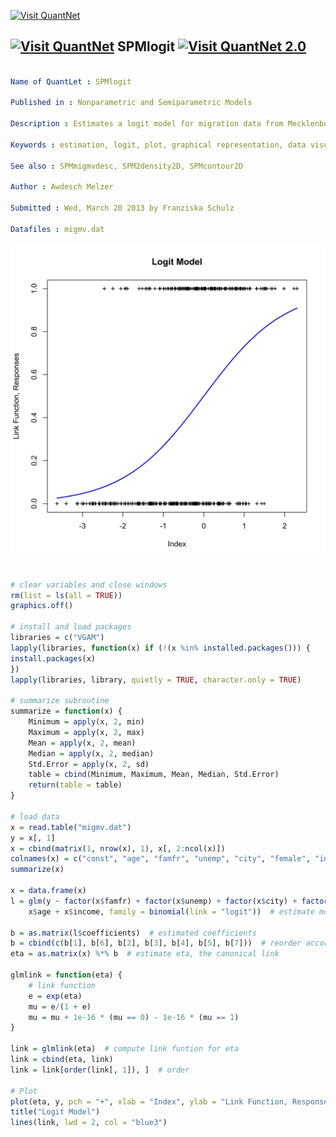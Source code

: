 
[<img src="https://github.com/QuantLet/Styleguide-and-FAQ/blob/master/pictures/banner.png" width="880" alt="Visit QuantNet">](http://quantlet.de/index.php?p=info)

## [<img src="https://github.com/QuantLet/Styleguide-and-Validation-procedure/blob/master/pictures/qloqo.png" alt="Visit QuantNet">](http://quantlet.de/) **SPMlogit** [<img src="https://github.com/QuantLet/Styleguide-and-Validation-procedure/blob/master/pictures/QN2.png" width="60" alt="Visit QuantNet 2.0">](http://quantlet.de/d3/ia)

```yaml

Name of QuantLet : SPMlogit

Published in : Nonparametric and Semiparametric Models

Description : Estimates a logit model for migration data from Mecklenburg-Vorpommern, GSOEP 1991.

Keywords : estimation, logit, plot, graphical representation, data visualization

See also : SPMmigmvdesc, SPM2density2D, SPMcontour2D

Author : Awdesch Melzer

Submitted : Wed, March 20 2013 by Franziska Schulz

Datafiles : migmv.dat

```

![Picture1](SPMlogit-1.png)


```r

# clear variables and close windows
rm(list = ls(all = TRUE))
graphics.off()

# install and load packages
libraries = c("VGAM")
lapply(libraries, function(x) if (!(x %in% installed.packages())) {
install.packages(x)
})
lapply(libraries, library, quietly = TRUE, character.only = TRUE)

# summarize subroutine
summarize = function(x) {
    Minimum = apply(x, 2, min)
    Maximum = apply(x, 2, max)
    Mean = apply(x, 2, mean)
    Median = apply(x, 2, median)
    Std.Error = apply(x, 2, sd)
    table = cbind(Minimum, Maximum, Mean, Median, Std.Error)
    return(table = table)
}

# load data
x = read.table("migmv.dat")
y = x[, 1]
x = cbind(matrix(1, nrow(x), 1), x[, 2:ncol(x)])
colnames(x) = c("const", "age", "famfr", "unemp", "city", "female", "income")
summarize(x)

x = data.frame(x)
l = glm(y ~ factor(x$famfr) + factor(x$unemp) + factor(x$city) + factor(x$female) + 
    x$age + x$income, family = binomial(link = "logit"))  # estimate model

b = as.matrix(l$coefficients)  # estimated coefficients
b = cbind(c(b[1], b[6], b[2], b[3], b[4], b[5], b[7]))  # reorder according to x
eta = as.matrix(x) %*% b  # estimate eta, the canonical link

glmlink = function(eta) {
    # link function
    e = exp(eta)
    mu = e/(1 + e)
    mu = mu + 1e-16 * (mu == 0) - 1e-16 * (mu == 1)
}

link = glmlink(eta)  # compute link funtion for eta
link = cbind(eta, link)
link = link[order(link[, 1]), ]  # order

# Plot 
plot(eta, y, pch = "+", xlab = "Index", ylab = "Link Function, Responses")
title("Logit Model")
lines(link, lwd = 2, col = "blue3")

```
